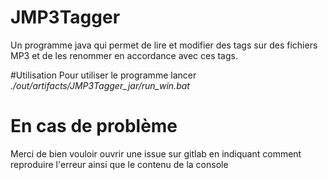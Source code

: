 # JMP3Tagger
Un programme java qui permet de lire et modifier des tags sur des fichiers MP3 et de les renommer en accordance avec ces tags.

#Utilisation 
Pour utiliser le programme lancer *./out/artifacts/JMP3Tagger_jar/run_win.bat*

# En cas de problème

Merci de bien vouloir ouvrir une issue sur gitlab en indiquant comment reproduire l'erreur ainsi que le contenu de la console
